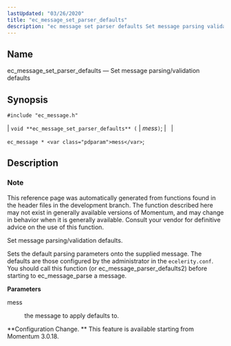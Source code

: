```yaml
---
lastUpdated: "03/26/2020"
title: "ec_message_set_parser_defaults"
description: "ec message set parser defaults Set message parsing validation defaults void ec message set parser defaults mess ec message mess This reference page was automatically generated from functions found in the header files in the development branch The function described here may not exist in generally available versions of Momentum..."
---
```


<a name="apis.ec_message_set_parser_defaults"></a> 
## Name

ec_message_set_parser_defaults — Set message parsing/validation defaults

## Synopsis

`#include "ec_message.h"`

| `void **ec_message_set_parser_defaults** (` | <var class="pdparam">mess</var>`)`; |   |

`ec_message * <var class="pdparam">mess</var>`;<a name="idp57136704"></a> 
## Description

### Note

This reference page was automatically generated from functions found in the header files in the development branch. The function described here may not exist in generally available versions of Momentum, and may change in behavior when it is generally available. Consult your vendor for definitive advice on the use of this function.

Set message parsing/validation defaults.

Sets the default parsing parameters onto the supplied message. The defaults are those configured by the administrator in the `ecelerity.conf`. You should call this function (or ec_message_parser_defaults2) before starting to ec_message_parse a message.

**<a name="idp57140704"></a> Parameters**

<dl class="variablelist">

<dt>mess</dt>

<dd>

the message to apply defaults to.

</dd>

</dl>

**Configuration Change. ** This feature is available starting from Momentum 3.0.18.